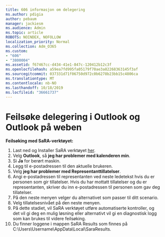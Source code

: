 ```yaml
---
title: 606 informasjon om delegering
ms.author: pdigia
author: pebaum
manager: jackiesm
ms.audience: Admin
ms.topic: article
ROBOTS: NOINDEX, NOFOLLOW
localization_priority: Normal
ms.collection: Adm_O365
ms.custom:
- "606"
- "3800004"
ms.assetid: f67467cc-d434-41e1-847c-120412b12c3f
ms.openlocfilehash: a59ea7fd995fa05179f70ae3a82268363145f3af
ms.sourcegitcommit: 037331d71f06750d972c0b6278b23bb15c4806ca
ms.translationtype: MT
ms.contentlocale: nb-NO
ms.lasthandoff: 10/18/2019
ms.locfileid: "36661737"
---
```

# <a name="troubleshooting-delegation-in-outlook-and-outlook-on-the-web"></a>Feilsøke delegering i Outlook og Outlook på weben

**Feilsøking med SaRA-verktøyet:**

1. Last ned og Installer SaRA verktøyet [her](https://aka.ms/SaRA-SkypeForBusinessSignIn).
1. Velg **Outlook**, så **jeg har problemer med kalenderen min**.
1. Si **Ja** for berørt maskin.
1. Legg til e-postadressen til den aktuelle brukeren.
1. Velg **jeg har problemer med Representanttillatelser**.
1. Angi e-postadressen til representanten ved neste ledetekst hvis du er personen som gir tillatelser. Hvis du har mottatt tillatelser og du er representanten, skriver du inn e-postadressen til personen som gav deg tillatelser.
1. På den neste menyen velger du alternativet som passer til ditt scenario.
1. Velg tillatelsesnivået på den neste menyen.
1. På dette stadiet, vil SaRA verktøyet utføre automatiserte kontroller, og det vil gi deg en mulig løsning eller alternativt vil gi en diagnostisk logg som kan brukes til videre feilsøking.
1. Du finner loggene i mappen SaRA Results som finnes på C:\Users\Username\AppData\Local\SaraResults.
